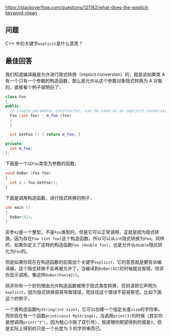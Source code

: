 <https://stackoverflow.com/questions/121162/what-does-the-explicit-keyword-mean>


## 问题

C++ 中的关键字`explicit`是什么意思？

## 最佳回答

我们知道编译器是允许进行隐式转换（implicit conversion）的，就是说如果类 A 有一个只有一个参数的构造函数，那么是允许从这个参数对象隐式转换为 A 对象的，直接看个例子就明白了，

```c++
class Foo
{
public:
  // single parameter constructor, can be used as an implicit conversion
  Foo (int foo) : m_foo (foo) 
  {
  }

  int GetFoo () { return m_foo; }

private:
  int m_foo;
};
```

下面是一个以`Foo`类型为参数的函数，

```c++
void DoBar (Foo foo)
{
  int i = foo.GetFoo();
}
```

下面是调用构造函数，进行隐式转换的例子，

```c++
int main ()
{
  DoBar(42);
}
```

实参`42`是一个整型，不是`Foo`类型的，但是它可以正常调用，这就是因为隐式转换。因为存在`Foo (int foo)`这个构造函数，所以可以从`int`隐式转换为`Foo`。同样的，如果你定义了这样的构造函数`Foo (double foo)`，也是允许从`double`隐式转化为`Foo`的。

但是如果你现在在构造函数的前面加个关键字`explicit`，它的意思就是要告诉编译器，这个隐式转换不会再被允许了，当编译到`DoBar(42)`的时候就会报错，除非你显示调用，像这样`DoBar(Foo(42))`。

除非你有一个好的理由允许构造函数被用于隐式类型转换，否则请把它声明为`explicit`，因为隐式转换容易导致错误，而往往这个错误不容易察觉。比如下面这个的例子，

一个类构造函数`MyString(int size)`，它可以创建一个指定长度`size`的字符串，而你现在有一个函数`print(const MyString&)`，当调用`print(3)`的时候（其实你是想调用`print("3")`，因为粗心少敲了双引号），按道理你期望得到的值是`3`，但是实际上得到的只是一个长度为 3 的字符串而已。
 
